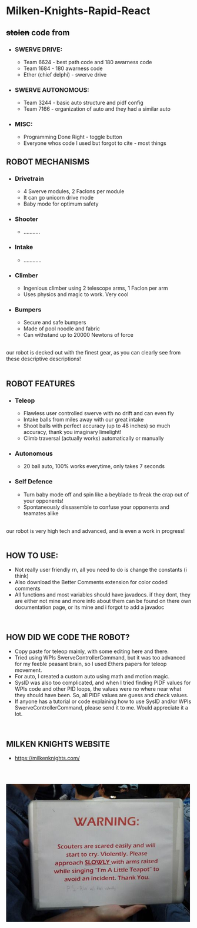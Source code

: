 # Milken-Knights-Rapid-React
## ~~stolen~~ code from
- ### SWERVE DRIVE:
     - Team 6624 - best path code and 180 awarness code
     - Team 1684 - 180 awarness code
     - Ether (chief delphi) - swerve drive  
- ### SWERVE AUTONOMOUS:
     - Team 3244 - basic auto structure and pidf config
     - Team 7166 - organization of auto and they had a similar auto
- ### MISC:
     - Programming Done Right - toggle button
     - Everyone whos code I used but forgot to cite - most things

## ROBOT MECHANISMS
- ### Drivetrain
     - 4 Swerve modules, 2 Faclons per module
     - It can go unicorn drive mode
     - Baby mode for optimum safety
- ### Shooter
     - ...........
- ### Intake
     - ............
- ### Climber
     - Ingenious climber using 2 telescope arms, 1 Faclon per arm
     - Uses physics and magic to work. Very cool
- ### Bumpers
     - Secure and safe bumpers
     - Made of pool noodle and fabric
     - Can withstand up to 20000 Newtons of force
<br/>
our robot is decked out with the finest gear, as you can clearly see from these descriptive descriptions!
<br/>
<br/>

## ROBOT FEATURES
- ### Teleop
     - Flawless user controlled swerve with no drift and can even fly
     - Intake balls from miles away with our great intake
     - Shoot balls with perfect accuracy (up to 48 inches) so much accuracy, thank you imaginary limelight!
     - Climb traversal (actually works) automatically or manually
- ### Autonomous
     - 20 ball auto, 100% works everytime, only takes 7 seconds
- ### Self Defence
     - Turn baby mode off and spin like a beyblade to freak the crap out of your opponents!
     - Spontaneously dissasemble to confuse your opponents and teamates alike
<br/>
our robot is very high tech and advanced, and is even a work in progress!
<br/>
<br/>

## HOW TO USE:
- Not really user friendly rn, all you need to do is change the constants (i think)
- Also download the Better Comments extension for color coded comments
- All functions and most variables should have javadocs. if they dont, they are either not mine and more info about them can be found on there own documentation page, or its mine and i forgot to add a javadoc
<br/>

## HOW DID WE CODE THE ROBOT?
- Copy paste for teleop mainly, with some editing here and there.
- Tried using WPIs SwerveControllerCommand, but it was too advanced for my feeble peasant brain, so I used Ethers papers for teleop movement.
- For auto, I created a custom auto using math and motion magic.
- SysID was also too complicated, and when I tried finding PIDF values for WPIs code and other PID loops, the values were no where near what they should have been. So, all PIDF values are guess and check values.
- If anyone has a tutorial or code explaining how to use SysID and/or WPIs SwerveControllerCommand, please send it to me. Would appreciate it a lot.
<br/>

## MILKEN KNIGHTS WEBSITE
- https://milkenknights.com/
<br/>
<br/>

![alt text](https://github.com/themilkenknights/Milken-Knights-Rapid-React/blob/main/9b74540da182480bf9a6a91d10e6c433.jpg?raw=true)

